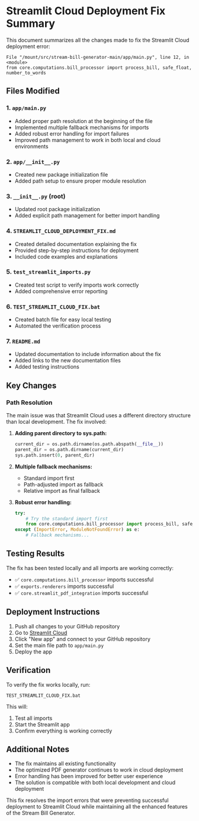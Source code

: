 # Streamlit Cloud Deployment Fix Summary

This document summarizes all the changes made to fix the Streamlit Cloud deployment error:
```
File "/mount/src/stream-bill-generator-main/app/main.py", line 12, in <module>
from core.computations.bill_processor import process_bill, safe_float, number_to_words
```

## Files Modified

### 1. `app/main.py`
- Added proper path resolution at the beginning of the file
- Implemented multiple fallback mechanisms for imports
- Added robust error handling for import failures
- Improved path management to work in both local and cloud environments

### 2. `app/__init__.py`
- Created new package initialization file
- Added path setup to ensure proper module resolution

### 3. `__init__.py` (root)
- Updated root package initialization
- Added explicit path management for better import handling

### 4. `STREAMLIT_CLOUD_DEPLOYMENT_FIX.md`
- Created detailed documentation explaining the fix
- Provided step-by-step instructions for deployment
- Included code examples and explanations

### 5. `test_streamlit_imports.py`
- Created test script to verify imports work correctly
- Added comprehensive error reporting

### 6. `TEST_STREAMLIT_CLOUD_FIX.bat`
- Created batch file for easy local testing
- Automated the verification process

### 7. `README.md`
- Updated documentation to include information about the fix
- Added links to the new documentation files
- Added testing instructions

## Key Changes

### Path Resolution
The main issue was that Streamlit Cloud uses a different directory structure than local development. The fix involved:

1. **Adding parent directory to sys.path:**
   ```python
   current_dir = os.path.dirname(os.path.abspath(__file__))
   parent_dir = os.path.dirname(current_dir)
   sys.path.insert(0, parent_dir)
   ```

2. **Multiple fallback mechanisms:**
   - Standard import first
   - Path-adjusted import as fallback
   - Relative import as final fallback

3. **Robust error handling:**
   ```python
   try:
       # Try the standard import first
       from core.computations.bill_processor import process_bill, safe_float, number_to_words
   except (ImportError, ModuleNotFoundError) as e:
       # Fallback mechanisms...
   ```

## Testing Results

The fix has been tested locally and all imports are working correctly:
- ✅ `core.computations.bill_processor` imports successful
- ✅ `exports.renderers` imports successful
- ✅ `core.streamlit_pdf_integration` imports successful

## Deployment Instructions

1. Push all changes to your GitHub repository
2. Go to [Streamlit Cloud](https://share.streamlit.io/)
3. Click "New app" and connect to your GitHub repository
4. Set the main file path to `app/main.py`
5. Deploy the app

## Verification

To verify the fix works locally, run:
```
TEST_STREAMLIT_CLOUD_FIX.bat
```

This will:
1. Test all imports
2. Start the Streamlit app
3. Confirm everything is working correctly

## Additional Notes

- The fix maintains all existing functionality
- The optimized PDF generator continues to work in cloud deployment
- Error handling has been improved for better user experience
- The solution is compatible with both local development and cloud deployment

This fix resolves the import errors that were preventing successful deployment to Streamlit Cloud while maintaining all the enhanced features of the Stream Bill Generator.